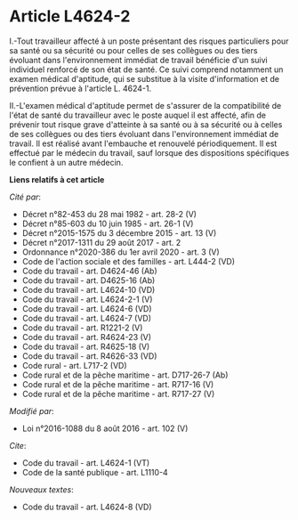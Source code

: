 # Article L4624-2

I.-Tout travailleur affecté à un poste présentant des risques particuliers pour sa santé ou sa sécurité ou pour celles de ses
collègues ou des tiers évoluant dans l'environnement immédiat de travail bénéficie d'un suivi individuel renforcé de son état
de santé. Ce suivi comprend notamment un examen médical d'aptitude, qui se substitue à la visite d'information et de
prévention prévue à l'article L. 4624-1. 

II.-L'examen médical d'aptitude permet de s'assurer de la compatibilité de l'état de santé du travailleur avec le poste
auquel il est affecté, afin de prévenir tout risque grave d'atteinte à sa santé ou à sa sécurité ou à celles de ses collègues
ou des tiers évoluant dans l'environnement immédiat de travail. Il est réalisé avant l'embauche et renouvelé périodiquement.
Il est effectué par le médecin du travail, sauf lorsque des dispositions spécifiques le confient à un autre médecin.

**Liens relatifs à cet article**

_Cité par_:

  - Décret n°82-453 du 28 mai 1982 - art. 28-2 (V)
  - Décret n°85-603 du 10 juin 1985 - art. 26-1 (V)
  - Décret n°2015-1575 du 3 décembre 2015 - art. 13 (V)
  - Décret n°2017-1311 du 29 août 2017 - art. 2
  - Ordonnance n°2020-386 du 1er avril 2020 - art. 3 (V)
  - Code de l'action sociale et des familles - art. L444-2 (VD)
  - Code du travail - art. D4624-46 (Ab)
  - Code du travail - art. D4625-16 (Ab)
  - Code du travail - art. L4624-10 (VD)
  - Code du travail - art. L4624-2-1 (V)
  - Code du travail - art. L4624-6 (VD)
  - Code du travail - art. L4624-7 (VD)
  - Code du travail - art. R1221-2 (V)
  - Code du travail - art. R4624-23 (V)
  - Code du travail - art. R4625-18 (V)
  - Code du travail - art. R4626-33 (VD)
  - Code rural - art. L717-2 (VD)
  - Code rural et de la pêche maritime - art. D717-26-7 (Ab)
  - Code rural et de la pêche maritime - art. R717-16 (V)
  - Code rural et de la pêche maritime - art. R717-27 (V)

_Modifié par_:

  - Loi n°2016-1088 du 8 août 2016 - art. 102 (V)

_Cite_:

  - Code du travail - art. L4624-1 (VT)
  - Code de la santé publique - art. L1110-4

_Nouveaux textes_:

  - Code du travail - art. L4624-8 (VD)
